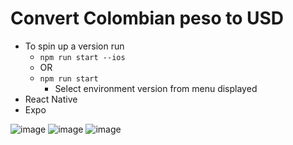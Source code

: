 # Convert Colombian peso to USD
* To spin up a version run
  * `npm run start --ios`
  * OR
  * `npm run start`
    * Select environment version from menu displayed
* React Native
* Expo

![image](https://github.com/user-attachments/assets/73101284-7b99-4cf3-89f4-e02bb550abfb)
![image](https://github.com/user-attachments/assets/8755ceed-fc53-45a8-b28e-8ead824266ba)
![image](https://github.com/user-attachments/assets/301fac62-f3e0-4540-b1bb-91ac68cf2be4)



